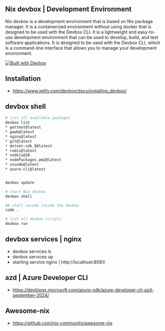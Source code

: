 ## Nix devbox | Development Environment 

Nix devbox is a development environment that is based on Nix package manager. It is a containerized environment without using docker that is designed to be used with the Devbox CLI. It is a lightweight and easy-to-use development environment that can be used to develop, build, and test software applications. It is designed to be used with the Devbox CLI, which is a command-line interface that allows you to manage your development environment.

[![Built with Devbox](https://www.jetify.com/img/devbox/shield_galaxy.svg)](https://www.jetify.com/devbox/docs/contributor-quickstart/)


## Installation
- https://www.jetify.com/devbox/docs/installing_devbox/



## devbox shell 
```bash
# list all available packages 
devbox list 
* gettext@latest
* gawk@latest
* nginx@latest
* git@latest
* dotnet-sdk_8@latest
* redis@latest
* nodejs@18
* nodePackages.pm2@latest
* vscode@latest
* azure-cli@latest


devbox update

# start Nix devbox
devbox shell

## start vscode inside the devbox 
code . 

# list all devbox scripts
devbox run 

```


## devbox services | nginx 
- devbox services ls
- devbox services up
- starting service nginx | http://localhost:8081/



## azd | Azure Developer CLI 
- https://devblogs.microsoft.com/azure-sdk/azure-developer-cli-azd-september-2024/


## Awesome-nix
- https://github.com/nix-community/awesome-nix

